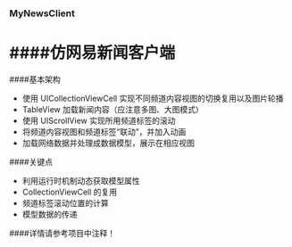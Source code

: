 ### MyNewsClient
####仿网易新闻客户端
====================
####基本架构
* 使用 UICollectionViewCell 实现不同频道内容视图的切换复用以及图片轮播
* TableView 加载新闻内容（应注意多图、大图模式）
* 使用 UIScrollView 实现所用频道标签的滚动
* 将频道内容视图和频道标签“联动”，并加入动画
* 加载网络数据并处理成数据模型，展示在相应视图

####关键点
* 利用运行时机制动态获取模型属性
* CollectionViewCell 的复用
* 频道标签滚动位置的计算
* 模型数据的传递

####详情请参考项目中注释！
